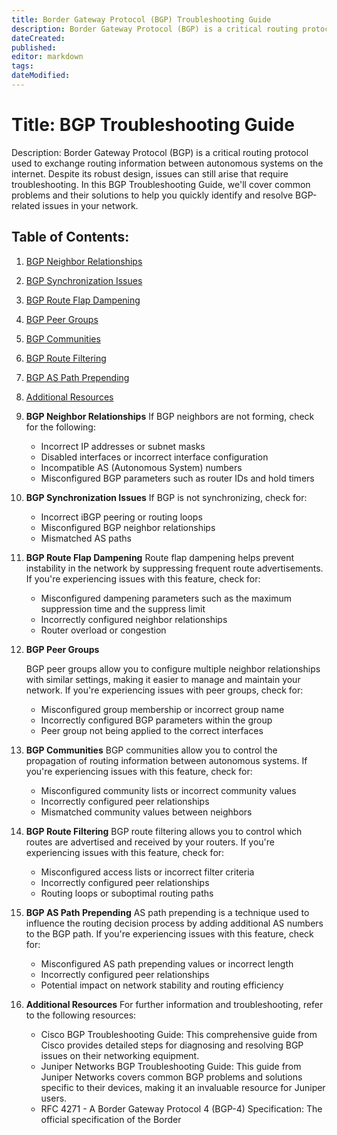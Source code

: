 ```yaml
---
title: Border Gateway Protocol (BGP) Troubleshooting Guide
description: Border Gateway Protocol (BGP) is a critical routing protocol used to exchange routing information between autonomous systems on the internet. Despite its robust design, issues can still arise that require troubleshooting. In this BGP Troubleshooting Guide, we'll cover common problems and their solutions to help you quickly identify and resolve BGP-related issues in your network.
dateCreated: 
published: 
editor: markdown
tags: 
dateModified:
---
```

Title: BGP Troubleshooting Guide
=============================

Description:
Border Gateway Protocol (BGP) is a critical routing protocol used to exchange routing information between autonomous systems on the internet. Despite its robust design, issues can still arise that require troubleshooting. In this BGP Troubleshooting Guide, we'll cover common problems and their solutions to help you quickly identify and resolve BGP-related issues in your network.

Table of Contents:
------------------
1. [BGP Neighbor Relationships](#bgp-neighbor-relationships)
2. [BGP Synchronization Issues](#bgp-synchronization-issues)
3. [BGP Route Flap Dampening](#bgp-route-flap-dampening)
4. [BGP Peer Groups](#bgp-peer-groups)
5. [BGP Communities](#bgp-communities)
6. [BGP Route Filtering](#bgp-route-filtering)
7. [BGP AS Path Prepending](#bgp-as-path-prepending)
8. [Additional Resources](#additional-resources)

1. **BGP Neighbor Relationships**
	If BGP neighbors are not forming, check for the following:
	- Incorrect IP addresses or subnet masks
	- Disabled interfaces or incorrect interface configuration
	- Incompatible AS (Autonomous System) numbers
	- Misconfigured BGP parameters such as router IDs and hold timers

2. **BGP Synchronization Issues**
	If BGP is not synchronizing, check for:
	- Incorrect iBGP peering or routing loops
	- Misconfigured BGP neighbor relationships
	- Mismatched AS paths

3. **BGP Route Flap Dampening**
	Route flap dampening helps prevent instability in the network by suppressing frequent route advertisements. If you're experiencing issues with this feature, check for:
	- Misconfigured dampening parameters such as the maximum suppression time and the suppress limit
	- Incorrectly configured neighbor relationships
	- Router overload or congestion

4. **BGP Peer Groups** 

	BGP peer groups allow you to configure multiple neighbor relationships with similar settings, making it easier to manage and maintain your network. If you're experiencing issues with peer groups, check for:
	- Misconfigured group membership or incorrect group name
	- Incorrectly configured BGP parameters within the group
	- Peer group not being applied to the correct interfaces

5. **BGP Communities**
	BGP communities allow you to control the propagation of routing information between autonomous systems. If you're experiencing issues with this feature, check for:
	- Misconfigured community lists or incorrect community values
	- Incorrectly configured peer relationships
	- Mismatched community values between neighbors

6. **BGP Route Filtering**
	BGP route filtering allows you to control which routes are advertised and received by your routers. If you're experiencing issues with this feature, check for:
	- Misconfigured access lists or incorrect filter criteria
	- Incorrectly configured peer relationships
	- Routing loops or suboptimal routing paths

7. **BGP AS Path Prepending**
	AS path prepending is a technique used to influence the routing decision process by adding additional AS numbers to the BGP path. If you're experiencing issues with this feature, check for:
	- Misconfigured AS path prepending values or incorrect length
	- Incorrectly configured peer relationships
	- Potential impact on network stability and routing efficiency

8. **Additional Resources**
	For further information and troubleshooting, refer to the following resources:
	- Cisco BGP Troubleshooting Guide: This comprehensive guide from Cisco provides detailed steps for diagnosing and resolving BGP issues on their networking equipment.
	- Juniper Networks BGP Troubleshooting Guide: This guide from Juniper Networks covers common BGP problems and solutions specific to their devices, making it an invaluable resource for Juniper users.
	- RFC 4271 - A Border Gateway Protocol 4 (BGP-4) Specification: The official specification of the Border
